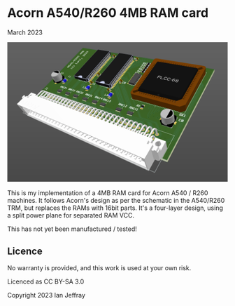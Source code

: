 # Acorn A540/R260 4MB RAM card

March 2023


![3D View](Generated/A540R260_4MB_3D_View.PNG)

This is my implementation of a 4MB RAM card for Acorn A540 / R260 machines.  It follows Acorn's design as per the schematic in the A540/R260 TRM, but replaces the RAMs with 16bit parts.
It's a four-layer design, using a split power plane for separated RAM VCC.

This has not yet been manufactured / tested!

## Licence

No warranty is provided, and this work is used at your own risk.  

Licenced as CC BY-SA 3.0

Copyright 2023 Ian Jeffray

